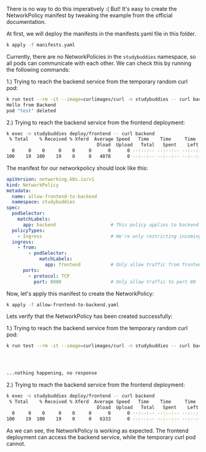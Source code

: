 There is no way to do this imperatively :( But! It's easy to create the NetworkPolicy manifest by tweaking the example from the official documentation.

At first, we will deploy the manifests in the manifests.yaml file in this folder.

```bash
k apply -f manifests.yaml
```

Currently, there are no NetworkPolicies in the `studybuddies` namespace, so all pods can communicate with each other. We can check this by running the following commands:

1.) Trying to reach the backend service from the temporary random curl pod:

```bash
k run test --rm -it --image=curlimages/curl -n studybuddies -- curl backend
Hello from Backend
pod "test" deleted
```
2.) Trying to reach the backend service from the frontend deployment:

```bash
k exec -n studybuddies deploy/frontend -- curl backend
 % Total    % Received % Xferd  Average Speed   Time    Time     Time  Current
                                 Dload  Upload   Total   Spent    Left  Speed
  0     0    0     0    0     0      0      0 --:--:-- --:--:-- --:--:--     0Hello from Backend
100    19  100    19    0     0   4078      0 --:--:-- --:--:-- --:--:--  4750
```


The manifest for our networkpolicy should look like this:

```yaml
apiVersion: networking.k8s.io/v1
kind: NetworkPolicy
metadata:
  name: allow-frontend-to-backend
  namespace: studybuddies
spec:
  podSelector:
    matchLabels:
      app: backend                    # This policy applies to backend pods only
  policyTypes:
    - Ingress                         # We're only restricting incoming traffic
  ingress:
    - from:
        - podSelector:
            matchLabels:
              app: frontend           # Only allow traffic from frontend pods
      ports:
        - protocol: TCP
          port: 8080                  # Only allow traffic to port 80
```

Now, let's apply this manifest to create the NetworkPolicy:

```bash
k apply -f allow-frontend-to-backend.yaml
```

Lets verify that the NetworkPolicy has been created successfully:

1.) Trying to reach the backend service from the temporary random curl pod:

```bash
k run test --rm -it --image=curlimages/curl -n studybuddies -- curl backend




...nothing happening, no response
```
2.) Trying to reach the backend service from the frontend deployment:

```bash
k exec -n studybuddies deploy/frontend -- curl backend
 % Total    % Received % Xferd  Average Speed   Time    Time     Time  Current
                                 Dload  Upload   Total   Spent    Left  Speed
  0     0    0     0    0     0      0      0 --:--:-- --:--:-- --:--:--     0Hello from Backend
100    19  100    19    0     0   6333      0 --:--:-- --:--:-- --:--:--  6333
```

As we can see, the NetworkPolicy is working as expected. The frontend deployment can access the backend service, while the temporary curl pod cannot.
